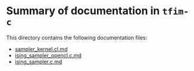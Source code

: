# Summary of documentation in `tfim-c`

This directory contains the following documentation files:

- [sampler_kernel.cl.md](sampler_kernel.cl.md)
- [ising_sampler_opencl.c.md](ising_sampler_opencl.c.md)
- [ising_sampler.c.md](ising_sampler.c.md)
